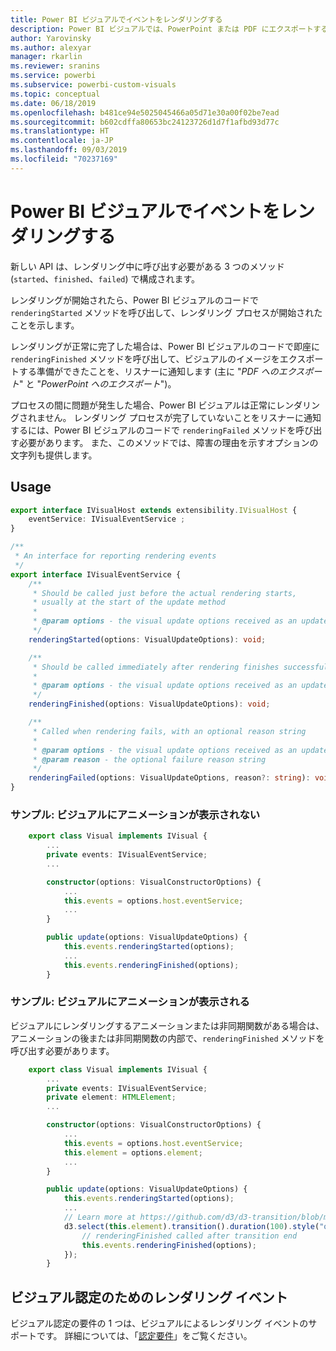 ```yaml
---
title: Power BI ビジュアルでイベントをレンダリングする
description: Power BI ビジュアルでは、PowerPoint または PDF にエクスポートする準備ができたことを Power BI に通知できます。
author: Yarovinsky
ms.author: alexyar
manager: rkarlin
ms.reviewer: sranins
ms.service: powerbi
ms.subservice: powerbi-custom-visuals
ms.topic: conceptual
ms.date: 06/18/2019
ms.openlocfilehash: b481ce94e5025045466a05d71e30a00f02be7ead
ms.sourcegitcommit: b602cdffa80653bc24123726d1d7f1afbd93d77c
ms.translationtype: HT
ms.contentlocale: ja-JP
ms.lasthandoff: 09/03/2019
ms.locfileid: "70237169"
---
```

# <a name="render-events-in-power-bi-visuals"></a>Power BI ビジュアルでイベントをレンダリングする

新しい API は、レンダリング中に呼び出す必要がある 3 つのメソッド (`started`、`finished`、`failed`) で構成されます。

レンダリングが開始されたら、Power BI ビジュアルのコードで `renderingStarted` メソッドを呼び出して、レンダリング プロセスが開始されたことを示します。

レンダリングが正常に完了した場合は、Power BI ビジュアルのコードで即座に `renderingFinished` メソッドを呼び出して、ビジュアルのイメージをエクスポートする準備ができたことを、リスナーに通知します (主に "*PDF へのエクスポート*" と "*PowerPoint へのエクスポート*")。

プロセスの間に問題が発生した場合、Power BI ビジュアルは正常にレンダリングされません。 レンダリング プロセスが完了していないことをリスナーに通知するには、Power BI ビジュアルのコードで `renderingFailed` メソッドを呼び出す必要があります。 また、このメソッドでは、障害の理由を示すオプションの文字列も提供します。

## <a name="usage"></a>Usage

```typescript
export interface IVisualHost extends extensibility.IVisualHost {
    eventService: IVisualEventService ;
}

/**
 * An interface for reporting rendering events
 */
export interface IVisualEventService {
    /**
     * Should be called just before the actual rendering starts, 
     * usually at the start of the update method
     *
     * @param options - the visual update options received as an update parameter
     */
    renderingStarted(options: VisualUpdateOptions): void;

    /**
     * Should be called immediately after rendering finishes successfully
     * 
     * @param options - the visual update options received as an update parameter
     */
    renderingFinished(options: VisualUpdateOptions): void;

    /**
     * Called when rendering fails, with an optional reason string
     * 
     * @param options - the visual update options received as an update parameter
     * @param reason - the optional failure reason string
     */
    renderingFailed(options: VisualUpdateOptions, reason?: string): void;
}
```

### <a name="sample-the-visual-displays-no-animations"></a>サンプル: ビジュアルにアニメーションが表示されない

```typescript
    export class Visual implements IVisual {
        ...
        private events: IVisualEventService;
        ...

        constructor(options: VisualConstructorOptions) {
            ...
            this.events = options.host.eventService;
            ...
        }

        public update(options: VisualUpdateOptions) {
            this.events.renderingStarted(options);
            ...
            this.events.renderingFinished(options);
        }
```

### <a name="sample-the-visual-displays-animations"></a>サンプル: ビジュアルにアニメーションが表示される

ビジュアルにレンダリングするアニメーションまたは非同期関数がある場合は、アニメーションの後または非同期関数の内部で、`renderingFinished` メソッドを呼び出す必要があります。

```typescript
    export class Visual implements IVisual {
        ...
        private events: IVisualEventService;
        private element: HTMLElement;
        ...

        constructor(options: VisualConstructorOptions) {
            ...
            this.events = options.host.eventService;
            this.element = options.element;
            ...
        }

        public update(options: VisualUpdateOptions) {
            this.events.renderingStarted(options);
            ...
            // Learn more at https://github.com/d3/d3-transition/blob/master/README.md#transition_end
            d3.select(this.element).transition().duration(100).style("opacity","0").end().then(() => {
                // renderingFinished called after transition end
                this.events.renderingFinished(options);
            });
        }
```

## <a name="rendering-events-for-visual-certification"></a>ビジュアル認定のためのレンダリング イベント

ビジュアル認定の要件の 1 つは、ビジュアルによるレンダリング イベントのサポートです。 詳細については、「[認定要件](https://docs.microsoft.com/power-bi/power-bi-custom-visuals-certified?#certification-requirements)」をご覧ください。
